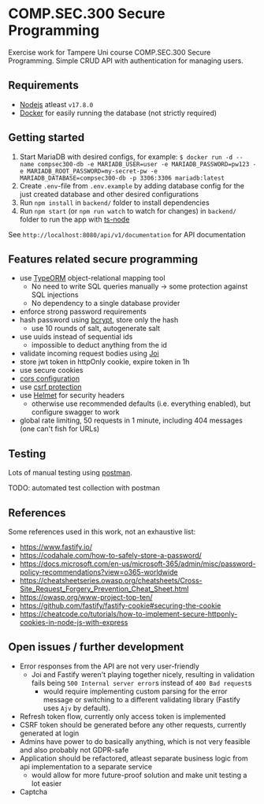 # COMP.SEC.300 Secure Programming

Exercise work for Tampere Uni course COMP.SEC.300 Secure Programming. Simple CRUD API with authentication for managing users.

## Requirements

- [Nodejs](https://nodejs.org/en/) atleast `v17.8.0`
- [Docker](https://www.docker.com/) for easily running the database (not strictly required)

## Getting started

1. Start MariaDB with desired configs, for example: `$ docker run -d --name compsec300-db -e MARIADB_USER=user -e MARIADB_PASSWORD=pw123 -e MARIADB_ROOT_PASSWORD=my-secret-pw -e MARIADB_DATABASE=compsec300-db -p 3306:3306 mariadb:latest`
2. Create `.env`-file from `.env.example` by adding database config for the just created database and other desired configurations
3. Run `npm install` in `backend/` folder to install dependencies
4. Run `npm start` (or `npm run watch` to watch for changes) in `backend/` folder to run the app with [ts-node](https://www.npmjs.com/package/ts-node)

See `http://localhost:8080/api/v1/documentation` for API documentation

## Features related secure programming

- use [TypeORM](https://typeorm.io) object-relational mapping tool
  - No need to write SQL queries manually -> some protection against SQL injections
  - No dependency to a single database provider
- enforce strong password requirements
- hash password using [bcrypt](https://www.npmjs.com/package/bcrypt), store only the hash
  - use 10 rounds of salt, autogenerate salt
- use uuids instead of sequential ids
  - impossible to deduct anything from the id
- validate incoming request bodies using [Joi](https://joi.dev/)
- store jwt token in httpOnly cookie, expire token in 1h
- use secure cookies
- [cors configuration](https://github.com/fastify/fastify-cors)
- use [csrf protection](https://github.com/fastify/fastify-csrf)
- use [Helmet](https://github.com/fastify/fastify-helmet) for security headers
  - otherwise use recommended defaults (i.e. everything enabled), but configure swagger to work
- global rate limiting, 50 requests in 1 minute, including 404 messages (one can't fish for URLs)

## Testing

Lots of manual testing using [postman](https://www.postman.com/).

TODO: automated test collection with postman

## References

Some references used in this work, not an exhaustive list:

- https://www.fastify.io/
- https://codahale.com/how-to-safely-store-a-password/
- https://docs.microsoft.com/en-us/microsoft-365/admin/misc/password-policy-recommendations?view=o365-worldwide
- https://cheatsheetseries.owasp.org/cheatsheets/Cross-Site_Request_Forgery_Prevention_Cheat_Sheet.html
- https://owasp.org/www-project-top-ten/
- https://github.com/fastify/fastify-cookie#securing-the-cookie
- https://cheatcode.co/tutorials/how-to-implement-secure-httponly-cookies-in-node-js-with-express

## Open issues / further development

- Error responses from the API are not very user-friendly
  - Joi and Fastify weren't playing together nicely, resulting in validation fails being `500 Internal server error`s instead of `400 Bad request`s
    - would require implementing custom parsing for the error message or switching to a different validating library (Fastify uses `Ajv` by default).
- Refresh token flow, currently only access token is implemented
- CSRF token should be generated before any other requests, currently generated at login
- Admins have power to do basically anything, which is not very feasible and also probably not GDPR-safe
- Application should be refactored, atleast separate business logic from api implementation to a separate service
  - would allow for more future-proof solution and make unit testing a lot easier
- Captcha
